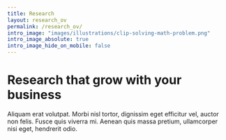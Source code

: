 ```yaml
---
title: Research
layout: research_ov
permalink: /research_ov/
intro_image: "images/illustrations/clip-solving-math-problem.png"
intro_image_absolute: true
intro_image_hide_on_mobile: false
---
```


# Research that grow with your business

Aliquam erat volutpat. Morbi nisl tortor, dignissim eget efficitur vel, auctor non felis. Fusce quis viverra mi. Aenean quis massa pretium, ullamcorper nisi eget, hendrerit odio.
